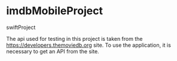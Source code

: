 # imdbMobileProject
swiftProject

The api used for testing in this project is taken from the https://developers.themoviedb.org site.
To use the application, it is necessary to get an API from the site.

